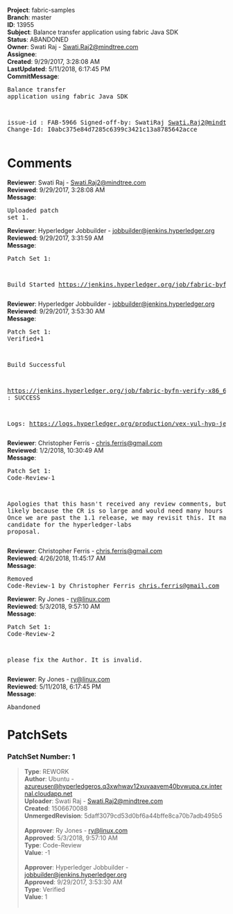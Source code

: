 <strong>Project</strong>: fabric-samples<br><strong>Branch</strong>: master<br><strong>ID</strong>: 13955<br><strong>Subject</strong>: Balance transfer application using fabric Java SDK<br><strong>Status</strong>: ABANDONED<br><strong>Owner</strong>: Swati Raj - Swati.Raj2@mindtree.com<br><strong>Assignee</strong>:<br><strong>Created</strong>: 9/29/2017, 3:28:08 AM<br><strong>LastUpdated</strong>: 5/11/2018, 6:17:45 PM<br><strong>CommitMessage</strong>:<br><pre>Balance transfer application using fabric Java SDK

issue-id : FAB-5966
Signed-off-by: SwatiRaj <Swati.Raj2@mindtree.com>
Change-Id: I0abc375e84d7285c6399c3421c13a8785642acce
</pre><h1>Comments</h1><strong>Reviewer</strong>: Swati Raj - Swati.Raj2@mindtree.com<br><strong>Reviewed</strong>: 9/29/2017, 3:28:08 AM<br><strong>Message</strong>: <pre>Uploaded patch set 1.</pre><strong>Reviewer</strong>: Hyperledger Jobbuilder - jobbuilder@jenkins.hyperledger.org<br><strong>Reviewed</strong>: 9/29/2017, 3:31:59 AM<br><strong>Message</strong>: <pre>Patch Set 1:

Build Started https://jenkins.hyperledger.org/job/fabric-byfn-verify-x86_64/95/</pre><strong>Reviewer</strong>: Hyperledger Jobbuilder - jobbuilder@jenkins.hyperledger.org<br><strong>Reviewed</strong>: 9/29/2017, 3:53:30 AM<br><strong>Message</strong>: <pre>Patch Set 1: Verified+1

Build Successful 

https://jenkins.hyperledger.org/job/fabric-byfn-verify-x86_64/95/ : SUCCESS

Logs: https://logs.hyperledger.org/production/vex-yul-hyp-jenkins-1/fabric-byfn-verify-x86_64/95</pre><strong>Reviewer</strong>: Christopher Ferris - chris.ferris@gmail.com<br><strong>Reviewed</strong>: 1/2/2018, 10:30:49 AM<br><strong>Message</strong>: <pre>Patch Set 1: Code-Review-1

Apologies that this hasn't received any review comments, but this is likely because the CR is so large and would need many hours to review. Once we are past the 1.1 release, we may revisit this. It may also be a candidate for the hyperledger-labs proposal.</pre><strong>Reviewer</strong>: Christopher Ferris - chris.ferris@gmail.com<br><strong>Reviewed</strong>: 4/26/2018, 11:45:17 AM<br><strong>Message</strong>: <pre>Removed Code-Review-1 by Christopher Ferris <chris.ferris@gmail.com>
</pre><strong>Reviewer</strong>: Ry Jones - ry@linux.com<br><strong>Reviewed</strong>: 5/3/2018, 9:57:10 AM<br><strong>Message</strong>: <pre>Patch Set 1: Code-Review-2

please fix the Author. It is invalid.</pre><strong>Reviewer</strong>: Ry Jones - ry@linux.com<br><strong>Reviewed</strong>: 5/11/2018, 6:17:45 PM<br><strong>Message</strong>: <pre>Abandoned</pre><h1>PatchSets</h1><h3>PatchSet Number: 1</h3><blockquote><strong>Type</strong>: REWORK<br><strong>Author</strong>: Ubuntu - azureuser@hyperledgeros.q3xwhwav12xuvaavem40bvwupa.cx.internal.cloudapp.net<br><strong>Uploader</strong>: Swati Raj - Swati.Raj2@mindtree.com<br><strong>Created</strong>: 1506670088<br><strong>UnmergedRevision</strong>: 5daff3079cd53d0bf6a44bffe8ca70b7adb495b5<br><br><strong>Approver</strong>: Ry Jones - ry@linux.com<br><strong>Approved</strong>: 5/3/2018, 9:57:10 AM<br><strong>Type</strong>: Code-Review<br><strong>Value</strong>: -1<br><br><strong>Approver</strong>: Hyperledger Jobbuilder - jobbuilder@jenkins.hyperledger.org<br><strong>Approved</strong>: 9/29/2017, 3:53:30 AM<br><strong>Type</strong>: Verified<br><strong>Value</strong>: 1<br><br></blockquote>